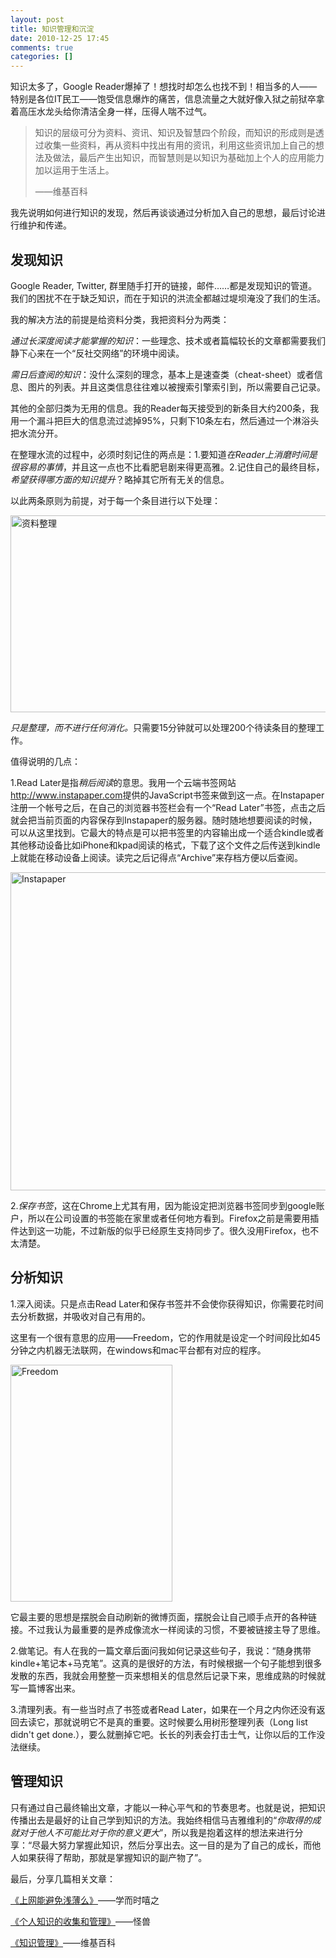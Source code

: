 ```yaml
---
layout: post
title: 知识管理和沉淀
date: 2010-12-25 17:45
comments: true
categories: []
---
```

知识太多了，Google Reader爆掉了！想找时却怎么也找不到！相当多的人——特别是各位IT民工——饱受信息爆炸的痛苦，信息流量之大就好像入狱之前狱卒拿着高压水龙头给你清洁全身一样，压得人喘不过气。
<blockquote>知识的层级可分为资料、资讯、知识及智慧四个阶段，而知识的形成则是透过收集一些资料，再从资料中找出有用的资讯，利用这些资讯加上自己的想法及做法，最后产生出知识，而智慧则是以知识为基础加上个人的应用能力加以运用于生活上。

——维基百科</blockquote>
<!--more-->我先说明如何进行知识的发现，然后再谈谈通过分析加入自己的思想，最后讨论进行维护和传递。
<h2>发现知识</h2>
Google Reader, Twitter, 群里随手打开的链接，邮件……都是发现知识的管道。我们的困扰不在于缺乏知识，而在于知识的洪流全都越过堤坝淹没了我们的生活。

我的解决方法的前提是给资料分类，我把资料分为两类：

<em>通过长深度阅读才能掌握的知识</em>：一些理念、技术或者篇幅较长的文章都需要我们静下心来在一个“反社交网络”的环境中阅读。

<em>需日后查阅的知识</em>：没什么深刻的理念，基本上是速查类（cheat-sheet）或者信息、图片的列表。并且这类信息往往难以被搜索引擎索引到，所以需要自己记录。

其他的全部归类为无用的信息。我的Reader每天接受到的新条目大约200条，我用一个漏斗把巨大的信息流过滤掉95%，只剩下10条左右，然后通过一个淋浴头把水流分开。

在整理水流的过程中，必须时刻记住的两点是：1.要知道<em>在Reader上消磨时间是很容易的事情</em>，并且这一点也不比看肥皂剧来得更高雅。2.记住自己的最终目标，<em>希望获得哪方面的知识提升</em>？略掉其它所有无关的信息。

以此两条原则为前提，对于每一个条目进行以下处理：

<img class="aligncenter size-full wp-image-488" title="资料整理" src="http://yuguo.us/weblog/files/2010/12/1.png" alt="资料整理" width="757" height="315" />

<em>只是整理，而不进行任何消化。</em>只需要15分钟就可以处理200个待读条目的整理工作。

值得说明的几点：

1.Read Later是指<em>稍后阅读</em>的意思。我用一个云端书签网站<a href="http://www.instapaper.com/">http://www.instapaper.com</a>提供的JavaScript书签来做到这一点。在Instapaper注册一个帐号之后，在自己的浏览器书签栏会有一个“Read Later”书签，点击之后就会把当前页面的内容保存到Instapaper的服务器。随时随地想要阅读的时候，可以从这里找到。它最大的特点是可以把书签里的内容输出成一个适合kindle或者其他移动设备比如iPhone和kpad阅读的格式，下载了这个文件之后传送到kindle上就能在移动设备上阅读。读完之后记得点“Archive”来存档方便以后查阅。

<a href="http://www.instapaper.com"><img class="aligncenter size-full wp-image-489" title="Instapaper" src="http://yuguo.us/weblog/files/2010/12/2.jpg" alt="Instapaper" width="981" height="509" /></a>

2.<em>保存书签</em>，这在Chrome上尤其有用，因为能设定把浏览器书签同步到google账户，所以在公司设置的书签能在家里或者任何地方看到。Firefox之前是需要用插件达到这一功能，不过新版的似乎已经原生支持同步了。很久没用Firefox，也不太清楚。
<h2>分析知识</h2>
1.深入阅读。只是点击Read Later和保存书签并不会使你获得知识，你需要花时间去分析数据，并吸收对自己有用的。

这里有一个很有意思的应用——Freedom，它的作用就是设定一个时间段比如45分钟之内机器无法联网，在windows和mac平台都有对应的程序。

<a href="http://macfreedom.com/"><img title="Freedom" src="http://yuguo.us/weblog/files/2010/12/3.png" alt="Freedom" width="259" height="379" /></a>

它最主要的思想是摆脱会自动刷新的微博页面，摆脱会让自己顺手点开的各种链接。不过我认为最重要的是养成像流水一样阅读的习惯，不要被链接主导了思维。

2.做笔记。有人在我的一篇文章后面问我如何记录这些句子，我说：“随身携带kindle+笔记本+马克笔”。这真的是很好的方法，有时候根据一个句子能想到很多发散的东西，我就会用整整一页来想相关的信息然后记录下来，思维成熟的时候就写一篇博客出来。

3.清理列表。有一些当时点了书签或者Read Later，如果在一个月之内你还没有返回去读它，那就说明它不是真的重要。这时候要么用树形整理列表（Long list didn't get done.），要么就删掉它吧。长长的列表会打击士气，让你以后的工作没法继续。
<h2>管理知识</h2>
只有通过自己最终输出文章，才能以一种心平气和的节奏思考。也就是说，把知识传播出去是最好的让自己学到知识的方法。我始终相信马吉雅维利的“<em>你取得的成就对于他人不可能比对于你的意义更大</em>”，所以我是抱着这样的想法来进行分享：“尽最大努力掌握此知识，然后分享出去。这一目的是为了自己的成长，而他人如果获得了帮助，那就是掌握知识的副产物了”。

最后，分享几篇相关文章：

<a href="http://www.geekonomics10000.com/553">《上网能避免浅薄么》</a>——学而时嘻之

<a href="http://www.argoy.net/?p=43">《个人知识的收集和管理》</a>——怪兽

<a href="http://zh.wikipedia.org/zh/%E7%9F%A5%E8%AF%86%E7%AE%A1%E7%90%86">《知识管理》</a>——维基百科
